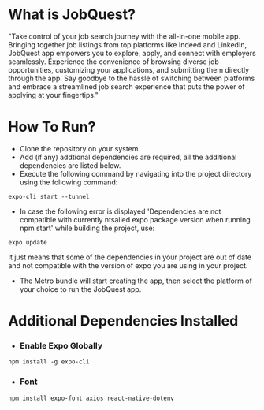 # What is JobQuest?

"Take control of your job search journey with the all-in-one mobile app. Bringing together job listings from top platforms like Indeed and LinkedIn, JobQuest app empowers you to explore, apply, and connect with employers seamlessly. Experience the convenience of browsing diverse job opportunities, customizing your applications, and submitting them directly through the app. Say goodbye to the hassle of switching between platforms and embrace a streamlined job search experience that puts the power of applying at your fingertips."

# How To Run?

- Clone the repository on your system.
- Add (if any) addtional dependencies are required, all the additional dependencies are listed below.
- Execute the following command by navigating into the project directory using the following command:

```
expo-cli start --tunnel
```

- In case the following error is displayed 'Dependencies are not compatible with currently ntsalled expo package version when running npm start' while building the project, use:

```
expo update
```

It just means that some of the dependencies in your project are out of date and not compatible with the version of expo you are using in your project.

- The Metro bundle will start creating the app, then select the platform of your choice to run the JobQuest app.

# Additional Dependencies Installed

- ### Enable Expo Globally

```
npm install -g expo-cli
```

- ### Font

```
npm install expo-font axios react-native-dotenv
```
